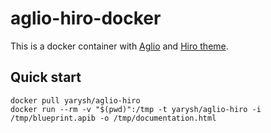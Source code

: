 # aglio-hiro-docker

This is a docker container with [Aglio](https://github.com/danielgtaylor/aglio) and [Hiro theme](https://github.com/yarysh/aglio-theme-hiro).

## Quick start

```
docker pull yarysh/aglio-hiro
docker run --rm -v "$(pwd)":/tmp -t yarysh/aglio-hiro -i /tmp/blueprint.apib -o /tmp/documentation.html
```